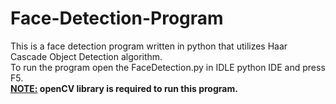 # Face-Detection-Program
This is a face detection program written in python that utilizes Haar Cascade Object Detection algorithm.\
To run the program open the FaceDetection.py in IDLE python IDE and press F5.\
**<ins>NOTE:</ins> openCV library is required to run this program.**
